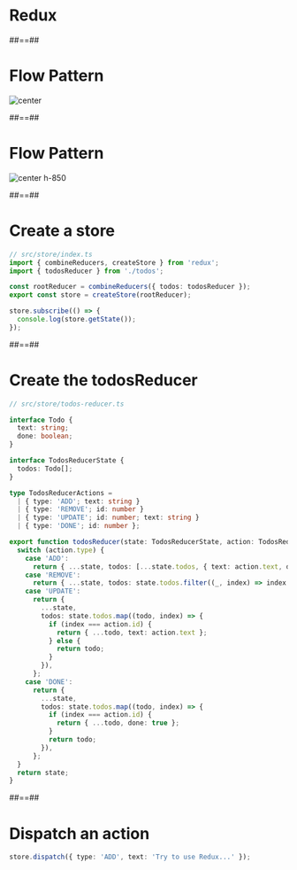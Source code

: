 <!-- .slide: class="transition" -->

# Redux

##==##

# Flow Pattern

![center](./assets/images/redux_one-way-data-flow.png)

##==##

# Flow Pattern

![center h-850](./assets/images/redux_dataFlowDiagram.gif)

##==##

<!-- .slide: class="with-code" -->

# Create a store

```typescript
// src/store/index.ts
import { combineReducers, createStore } from 'redux';
import { todosReducer } from './todos';

const rootReducer = combineReducers({ todos: todosReducer });
export const store = createStore(rootReducer);

store.subscribe(() => {
  console.log(store.getState());
});
```

<!-- .element: class="big-code" -->

##==##

<!-- .slide: class="with-code" -->

# Create the todosReducer

```typescript [8-10|3-6|12-16|18|19|20-21|22-23|24-34|35-44|46]
// src/store/todos-reducer.ts

interface Todo {
  text: string;
  done: boolean;
}

interface TodosReducerState {
  todos: Todo[];
}

type TodosReducerActions =
  | { type: 'ADD'; text: string }
  | { type: 'REMOVE'; id: number }
  | { type: 'UPDATE'; id: number; text: string }
  | { type: 'DONE'; id: number };

export function todosReducer(state: TodosReducerState, action: TodosReducerActions): TodosReducerState {
  switch (action.type) {
    case 'ADD':
      return { ...state, todos: [...state.todos, { text: action.text, done: false }] };
    case 'REMOVE':
      return { ...state, todos: state.todos.filter((_, index) => index === action.id) };
    case 'UPDATE':
      return {
        ...state,
        todos: state.todos.map((todo, index) => {
          if (index === action.id) {
            return { ...todo, text: action.text };
          } else {
            return todo;
          }
        }),
      };
    case 'DONE':
      return {
        ...state,
        todos: state.todos.map((todo, index) => {
          if (index === action.id) {
            return { ...todo, done: true };
          }
          return todo;
        }),
      };
  }
  return state;
}
```

<!-- .element: class="big-code" -->

##==##

<!-- .slide: class="with-code" -->

# Dispatch an action

```typescript
store.dispatch({ type: 'ADD', text: 'Try to use Redux...' });
```

<!-- .element: class="big-code" -->
